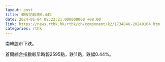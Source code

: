 ```yaml
---
layout: post
title: 韓股初段跌0.44%
date: 2024-01-04 08:23:21.000000000 +08:00
link: https://news.rthk.hk/rthk/ch/component/k2/1734848-20240104.htm
categories: rthk
---
```


南韓股市下跌。

首爾綜合指數較早時報2595點，跌11點，跌幅0.44%。
